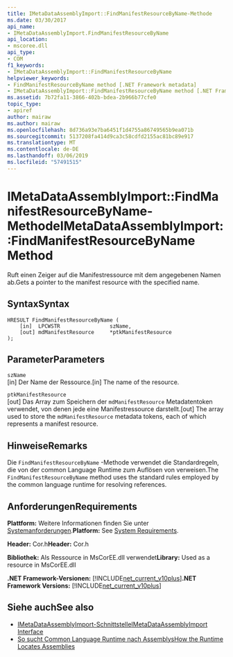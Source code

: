 ```yaml
---
title: IMetaDataAssemblyImport::FindManifestResourceByName-Methode
ms.date: 03/30/2017
api_name:
- IMetaDataAssemblyImport.FindManifestResourceByName
api_location:
- mscoree.dll
api_type:
- COM
f1_keywords:
- IMetaDataAssemblyImport::FindManifestResourceByName
helpviewer_keywords:
- FindManifestResourceByName method [.NET Framework metadata]
- IMetaDataAssemblyImport::FindManifestResourceByName method [.NET Framework metadata]
ms.assetid: 7b72fa11-3866-402b-bdea-2b966b77cfe0
topic_type:
- apiref
author: mairaw
ms.author: mairaw
ms.openlocfilehash: 8d736a93e7ba6451f1d4755a86749565b9ea071b
ms.sourcegitcommit: 5137208fa414d9ca3c58cdfd2155ac81bc89e917
ms.translationtype: MT
ms.contentlocale: de-DE
ms.lasthandoff: 03/06/2019
ms.locfileid: "57491515"
---
```

# <a name="imetadataassemblyimportfindmanifestresourcebyname-method"></a><span data-ttu-id="6f8db-102">IMetaDataAssemblyImport::FindManifestResourceByName-Methode</span><span class="sxs-lookup"><span data-stu-id="6f8db-102">IMetaDataAssemblyImport::FindManifestResourceByName Method</span></span>
<span data-ttu-id="6f8db-103">Ruft einen Zeiger auf die Manifestressource mit dem angegebenen Namen ab.</span><span class="sxs-lookup"><span data-stu-id="6f8db-103">Gets a pointer to the manifest resource with the specified name.</span></span>  
  
## <a name="syntax"></a><span data-ttu-id="6f8db-104">Syntax</span><span class="sxs-lookup"><span data-stu-id="6f8db-104">Syntax</span></span>  
  
```  
HRESULT FindManifestResourceByName (  
    [in]  LPCWSTR                szName,   
    [out] mdManifestResource     *ptkManifestResource  
);   
```  
  
## <a name="parameters"></a><span data-ttu-id="6f8db-105">Parameter</span><span class="sxs-lookup"><span data-stu-id="6f8db-105">Parameters</span></span>  
 `szName`  
 <span data-ttu-id="6f8db-106">[in] Der Name der Ressource.</span><span class="sxs-lookup"><span data-stu-id="6f8db-106">[in] The name of the resource.</span></span>  
  
 `ptkManifestResource`  
 <span data-ttu-id="6f8db-107">[out] Das Array zum Speichern der `mdManifestResource` Metadatentoken verwendet, von denen jede eine Manifestressource darstellt.</span><span class="sxs-lookup"><span data-stu-id="6f8db-107">[out] The array used to store the `mdManifestResource` metadata tokens, each of which represents a manifest resource.</span></span>  
  
## <a name="remarks"></a><span data-ttu-id="6f8db-108">Hinweise</span><span class="sxs-lookup"><span data-stu-id="6f8db-108">Remarks</span></span>  
 <span data-ttu-id="6f8db-109">Die `FindManifestResourceByName` -Methode verwendet die Standardregeln, die von der common Language Runtime zum Auflösen von verweisen.</span><span class="sxs-lookup"><span data-stu-id="6f8db-109">The `FindManifestResourceByName` method uses the standard rules employed by the common language runtime for resolving references.</span></span>  
  
## <a name="requirements"></a><span data-ttu-id="6f8db-110">Anforderungen</span><span class="sxs-lookup"><span data-stu-id="6f8db-110">Requirements</span></span>  
 <span data-ttu-id="6f8db-111">**Plattform:** Weitere Informationen finden Sie unter [Systemanforderungen](../../../../docs/framework/get-started/system-requirements.md).</span><span class="sxs-lookup"><span data-stu-id="6f8db-111">**Platform:** See [System Requirements](../../../../docs/framework/get-started/system-requirements.md).</span></span>  
  
 <span data-ttu-id="6f8db-112">**Header:** Cor.h</span><span class="sxs-lookup"><span data-stu-id="6f8db-112">**Header:** Cor.h</span></span>  
  
 <span data-ttu-id="6f8db-113">**Bibliothek:** Als Ressource in MsCorEE.dll verwendet</span><span class="sxs-lookup"><span data-stu-id="6f8db-113">**Library:** Used as a resource in MsCorEE.dll</span></span>  
  
 <span data-ttu-id="6f8db-114">**.NET Framework-Versionen:** [!INCLUDE[net_current_v10plus](../../../../includes/net-current-v10plus-md.md)]</span><span class="sxs-lookup"><span data-stu-id="6f8db-114">**.NET Framework Versions:** [!INCLUDE[net_current_v10plus](../../../../includes/net-current-v10plus-md.md)]</span></span>  
  
## <a name="see-also"></a><span data-ttu-id="6f8db-115">Siehe auch</span><span class="sxs-lookup"><span data-stu-id="6f8db-115">See also</span></span>
- [<span data-ttu-id="6f8db-116">IMetaDataAssemblyImport-Schnittstelle</span><span class="sxs-lookup"><span data-stu-id="6f8db-116">IMetaDataAssemblyImport Interface</span></span>](../../../../docs/framework/unmanaged-api/metadata/imetadataassemblyimport-interface.md)
- [<span data-ttu-id="6f8db-117">So sucht Common Language Runtime nach Assemblys</span><span class="sxs-lookup"><span data-stu-id="6f8db-117">How the Runtime Locates Assemblies</span></span>](../../../../docs/framework/deployment/how-the-runtime-locates-assemblies.md)
